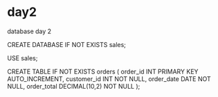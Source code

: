 # day2
database day 2

CREATE DATABASE IF NOT EXISTS sales;

USE sales;

CREATE TABLE IF NOT EXISTS orders (
order_id INT PRIMARY KEY AUTO_INCREMENT,
customer_id INT NOT NULL,
order_date DATE NOT NULL,
order_total DECIMAL(10,2) NOT NULL
);
